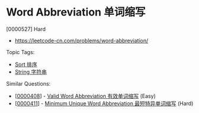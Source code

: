 # Word Abbreviation 单词缩写

[0000527] Hard

- https://leetcode-cn.com/problems/word-abbreviation/

Topic Tags:

- [Sort 排序](https://leetcode-cn.com/tag/sort/)
- [String 字符串](https://leetcode-cn.com/tag/string/)

Similar Questions:

- [[0000408](https://leetcode-cn.com/problems/valid-word-abbreviation/)] - [Valid Word Abbreviation 有效单词缩写](./0000408.valid-word-abbreviation.md) (Easy)
- [[0000411](https://leetcode-cn.com/problems/minimum-unique-word-abbreviation/)] - [Minimum Unique Word Abbreviation 最短特异单词缩写](./0000411.minimum-unique-word-abbreviation.md) (Hard)
